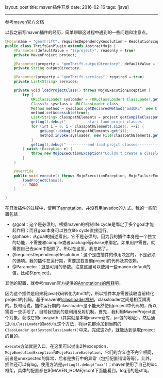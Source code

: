 layout: post
title: maven插件开发
date: 2016-02-16
tags: [java]

---
参考[maven官方文档](http://maven.apache.org/guides/plugin/guide-java-plugin-development.html)
<!--more-->
以我之前写maven插件的经历，简单聊聊这过程中遇到的一些问题和注意点。

```java
@Mojo(name = "genThrift", requiresDependencyResolution = ResolutionScope.COMPILE_PLUS_RUNTIME)
public class ThriftGenPlugin extends AbstractMojo {
    @Parameter(defaultValue = "${project}", readonly = true)
    private MavenProject project;

    @Parameter(property = "genThrift.outputDirectory", defaultValue = "./")
    private String outputDirectory;

    @Parameter(property = "genThrift.services", required = true)
    private List<String> services;

    private void loadProjectClass() throws MojoExecutionException {
        try {
            URLClassLoader sysloader = (URLClassLoader) ClassLoader.getSystemClassLoader();
            Class<?> sysclass = URLClassLoader.class;
            Method method = sysclass.getDeclaredMethod("addURL", new Class[] { URL.class });
            method.setAccessible(true);
            List<String> classpathElements = project.getCompileClasspathElements();
            getLog().debug("----------start laod projct classes----------");
            for (int i = 0; i < classpathElements.size(); ++i) {
                getLog().debug(classpathElements.get(i));
                method.invoke(sysloader, new File(classpathElements.get(i)).toURI().toURL());
            }
            getLog().debug("----------end laod projct classes----------");
        } catch (Exception e) {
            throw new MojoExecutionException("Couldn't create a classloader.", e);
        }
    }

    @Override
    public void execute() throws MojoExecutionException, MojoFailureException {
        loadProjectClass();
		// TODO
    }

}
```

在开发插件的过程中，使用了[annotation](http://maven.apache.org/plugin-tools/maven-plugin-plugin/examples/using-annotations.html)，并没有用javadoc的方式。我的一些配置包括：

* @goal：这个是必须的，根据maven的机制life cycle是绑定了多个goal才能起作用；而且goal本身可以独立life cycle直接运行。
* @phase：从goal的描述看出，它不是必须的。因为我的插件本身是一个独立的功能，不需要和compile或者package等phase来绑定。如果用户需要，就需要自己去pom中配置了。所以在这里，我忽略了。
* @requiresDependencyResolution：这个是由插件的作用决定的，不是必须的选项。我的插件在运行期，需要加载当前project的代码及其依赖。
* @Parameter：就是可用的参数。注意这里可以使用一些maven default的值，比如${project}。

其他的配置，就参考maven官方提供的[Annotations的解释](https://maven.apache.org/developers/mojo-api-specification.html#The_Descriptor_and_Annotations)吧。

因为这个插件是用来将java代码转化为thrift的，所以插件本身需要读取当前转化project的代码。基于maven的[classloader机制](http://maven.apache.org/guides/mini/guide-maven-classloading.html)，classloader之间是相互隔离的。换句话说，插件运行期的classloader是不能天然使用project中代码的，所以需要一些手段了。目前我想到的是利用反射机制。首先，我利用MavenProject这个对象，获取它的classpath（其实就是本地maven仓库，jar包的地址），然后通过`URLClassLoader`的`addURL`这个方法，将jar包都添加到当前的`ClassLoader.getSystemClassLoader()`中来。完成这2步，就能达到读取project的目的。

`execute`方法就是入口，在这里可以抛出2种exception，`MojoExecutionException`和`MojoFailureException`，它们的含义也不完全相同，前者是unexpected的异常，后者是执行中的异常（包括配置错误等等）。此外，插件还可以有log，使用方法是`getLog().debug("xxx")`；maven使用了自己的ioc框架，具体的配置都在${MAVEN_HOME}/conf下面能看到，log用的是slf4j。

